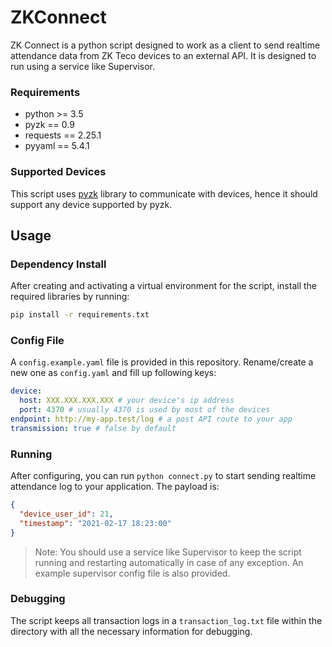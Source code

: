 # ZKConnect

ZK Connect is a python script designed to work as a client to send realtime attendance data from ZK Teco devices to an external API. It is designed to run using a service like Supervisor.

### Requirements

- python >= 3.5
- pyzk == 0.9
- requests == 2.25.1
- pyyaml == 5.4.1

### Supported Devices

This script uses [pyzk](https://github.com/fananimi/pyzk) library to communicate with devices, hence it should support any device supported by pyzk.

## Usage

### Dependency Install

After creating and activating a virtual environment for the script, install the required libraries by running:

```bash
pip install -r requirements.txt
```

### Config File

A `config.example.yaml` file is provided in this repository. Rename/create a new one as `config.yaml` and fill up following keys:

```yaml
device:
  host: XXX.XXX.XXX.XXX # your device's ip address
  port: 4370 # usually 4370 is used by most of the devices
endpoint: http://my-app.test/log # a post API route to your app
transmission: true # false by default
```

### Running

After configuring, you can run `python connect.py` to start sending realtime attendance log to your application. The payload is:

```json
{
  "device_user_id": 21,
  "timestamp": "2021-02-17 18:23:00"
}
```

> Note: You should use a service like Supervisor to keep the script running and restarting automatically in case of any exception. An example supervisor config file is also provided.


### Debugging

The script keeps all transaction logs in a `transaction_log.txt` file within the directory with all the necessary information for debugging.
